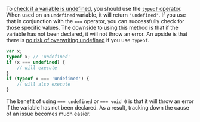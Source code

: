 To [check if a variable is undefined](/tutorials/fundamentals/undefined-check),
you should use the [`typeof` operator](/tutorials/fundamentals/typeof).
When used on an `undefined` variable, it will return
`'undefined'`. If you use that in conjunction with the
`===` operator, you can successfully check for those specific
values. The downside to using this method is that if the variable
has not been declared, it will not throw an error. An upside
is that there is [no risk of overwriting undefined](/tutorials/fundamentals/void)
if you use `typeof`.

```javascript
var x;
typeof x; // 'undefined'
if (x === undefined) {
    // will execute
}
if (typeof x === 'undefined') {
    // will also execute
}
```

The benefit of using `=== undefined` or `=== void 0` is that it will throw
an error if the variable has not been declared. As a result, tracking down
the cause of an issue becomes much easier.
